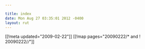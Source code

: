 ```yaml
---

title: index
date: Mon Aug 27 03:35:01 2012 -0400
layout: rut
---
```


[[!meta updated="2009-02-22"]]
[[!map pages="20090222/* and ! 20090222/*/*"]]
